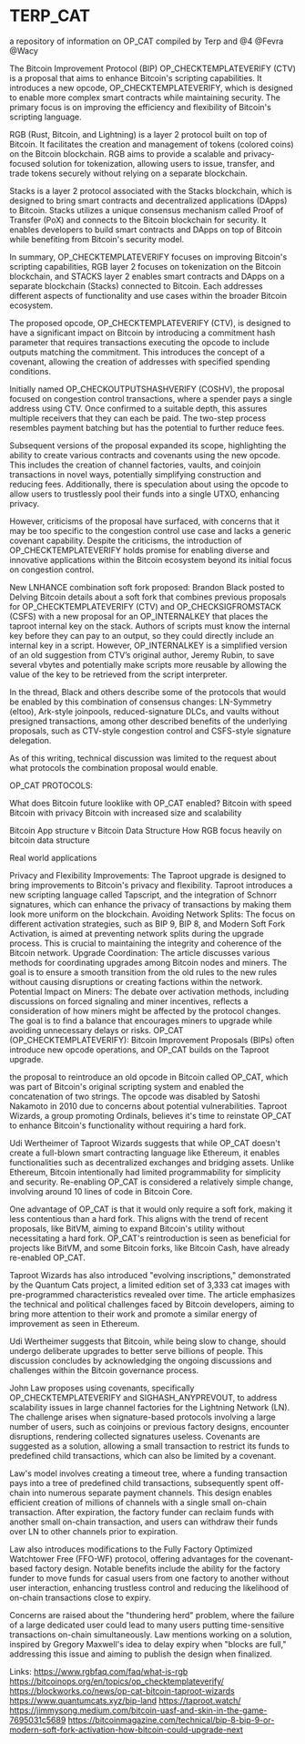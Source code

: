 # TERP_CAT
a repository of information on OP_CAT compiled by Terp and @4 @Fevra @Wacy

The Bitcoin Improvement Protocol (BIP) OP_CHECKTEMPLATEVERIFY (CTV) is a proposal that aims to enhance Bitcoin's scripting capabilities. It introduces a new opcode, OP_CHECKTEMPLATEVERIFY, which is designed to enable more complex smart contracts while maintaining security. The primary focus is on improving the efficiency and flexibility of Bitcoin's scripting language.

RGB (Rust, Bitcoin, and Lightning) is a layer 2 protocol built on top of Bitcoin. It facilitates the creation and management of tokens (colored coins) on the Bitcoin blockchain. RGB aims to provide a scalable and privacy-focused solution for tokenization, allowing users to issue, transfer, and trade tokens securely without relying on a separate blockchain.

Stacks is a layer 2 protocol associated with the Stacks blockchain, which is designed to bring smart contracts and decentralized applications (DApps) to Bitcoin. Stacks utilizes a unique consensus mechanism called Proof of Transfer (PoX) and connects to the Bitcoin blockchain for security. It enables developers to build smart contracts and DApps on top of Bitcoin while benefiting from Bitcoin's security model.

In summary, OP_CHECKTEMPLATEVERIFY focuses on improving Bitcoin's scripting capabilities, RGB layer 2 focuses on tokenization on the Bitcoin blockchain, and STACKS layer 2 enables smart contracts and DApps on a separate blockchain (Stacks) connected to Bitcoin. Each addresses different aspects of functionality and use cases within the broader Bitcoin ecosystem.

The proposed opcode, OP_CHECKTEMPLATEVERIFY (CTV), is designed to have a significant impact on Bitcoin by introducing a commitment hash parameter that requires transactions executing the opcode to include outputs matching the commitment. This introduces the concept of a covenant, allowing the creation of addresses with specified spending conditions.

Initially named OP_CHECKOUTPUTSHASHVERIFY (COSHV), the proposal focused on congestion control transactions, where a spender pays a single address using CTV. Once confirmed to a suitable depth, this assures multiple receivers that they can each be paid. The two-step process resembles payment batching but has the potential to further reduce fees.

Subsequent versions of the proposal expanded its scope, highlighting the ability to create various contracts and covenants using the new opcode. This includes the creation of channel factories, vaults, and coinjoin transactions in novel ways, potentially simplifying construction and reducing fees. Additionally, there is speculation about using the opcode to allow users to trustlessly pool their funds into a single UTXO, enhancing privacy.

However, criticisms of the proposal have surfaced, with concerns that it may be too specific to the congestion control use case and lacks a generic covenant capability. Despite the criticisms, the introduction of OP_CHECKTEMPLATEVERIFY holds promise for enabling diverse and innovative applications within the Bitcoin ecosystem beyond its initial focus on congestion control.

New LNHANCE combination soft fork proposed: Brandon Black posted to Delving Bitcoin details about a soft fork that combines previous proposals for OP_CHECKTEMPLATEVERIFY (CTV) and OP_CHECKSIGFROMSTACK (CSFS) with a new proposal for an OP_INTERNALKEY that places the taproot internal key on the stack. Authors of scripts must know the internal key before they can pay to an output, so they could directly include an internal key in a script. However, OP_INTERNALKEY is a simplified version of an old suggestion from CTV’s original author, Jeremy Rubin, to save several vbytes and potentially make scripts more reusable by allowing the value of the key to be retrieved from the script interpreter.

In the thread, Black and others describe some of the protocols that would be enabled by this combination of consensus changes: LN-Symmetry (eltoo), Ark-style joinpools, reduced-signature DLCs, and vaults without presigned transactions, among other described benefits of the underlying proposals, such as CTV-style congestion control and CSFS-style signature delegation.

As of this writing, technical discussion was limited to the request about what protocols the combination proposal would enable.

OP_CAT PROTOCOLS:

What does Bitcoin future looklike with OP_CAT enabled? Bitcoin with speed Bitcoin with privacy Bitcoin with increased size and scalability

Bitcoin App structure v Bitcoin Data Structure How RGB focus heavily on bitcoin data structure

Real world applications

Privacy and Flexibility Improvements: The Taproot upgrade is designed to bring improvements to Bitcoin's privacy and flexibility. Taproot introduces a new scripting language called Tapscript, and the integration of Schnorr signatures, which can enhance the privacy of transactions by making them look more uniform on the blockchain. Avoiding Network Splits: The focus on different activation strategies, such as BIP 9, BIP 8, and Modern Soft Fork Activation, is aimed at preventing network splits during the upgrade process. This is crucial to maintaining the integrity and coherence of the Bitcoin network. Upgrade Coordination: The article discusses various methods for coordinating upgrades among Bitcoin nodes and miners. The goal is to ensure a smooth transition from the old rules to the new rules without causing disruptions or creating factions within the network. Potential Impact on Miners: The debate over activation methods, including discussions on forced signaling and miner incentives, reflects a consideration of how miners might be affected by the protocol changes. The goal is to find a balance that encourages miners to upgrade while avoiding unnecessary delays or risks. OP_CAT (OP_CHECKTEMPLATEVERIFY): Bitcoin Improvement Proposals (BIPs) often introduce new opcode operations, and OP_CAT builds on the Taproot upgrade.

the proposal to reintroduce an old opcode in Bitcoin called OP_CAT, which was part of Bitcoin's original scripting system and enabled the concatenation of two strings. The opcode was disabled by Satoshi Nakamoto in 2010 due to concerns about potential vulnerabilities. Taproot Wizards, a group promoting Ordinals, believes it's time to reinstate OP_CAT to enhance Bitcoin's functionality without requiring a hard fork.

Udi Wertheimer of Taproot Wizards suggests that while OP_CAT doesn't create a full-blown smart contracting language like Ethereum, it enables functionalities such as decentralized exchanges and bridging assets. Unlike Ethereum, Bitcoin intentionally had limited programmability for simplicity and security. Re-enabling OP_CAT is considered a relatively simple change, involving around 10 lines of code in Bitcoin Core.

One advantage of OP_CAT is that it would only require a soft fork, making it less contentious than a hard fork. This aligns with the trend of recent proposals, like BitVM, aiming to expand Bitcoin's utility without necessitating a hard fork. OP_CAT's reintroduction is seen as beneficial for projects like BitVM, and some Bitcoin forks, like Bitcoin Cash, have already re-enabled OP_CAT.

Taproot Wizards has also introduced "evolving inscriptions," demonstrated by the Quantum Cats project, a limited edition set of 3,333 cat images with pre-programmed characteristics revealed over time. The article emphasizes the technical and political challenges faced by Bitcoin developers, aiming to bring more attention to their work and promote a similar energy of improvement as seen in Ethereum.

Udi Wertheimer suggests that Bitcoin, while being slow to change, should undergo deliberate upgrades to better serve billions of people. This discussion concludes by acknowledging the ongoing discussions and challenges within the Bitcoin governance process.

John Law proposes using covenants, specifically OP_CHECKTEMPLATEVERIFY and SIGHASH_ANYPREVOUT, to address scalability issues in large channel factories for the Lightning Network (LN). The challenge arises when signature-based protocols involving a large number of users, such as coinjoins or previous factory designs, encounter disruptions, rendering collected signatures useless. Covenants are suggested as a solution, allowing a small transaction to restrict its funds to predefined child transactions, which can also be limited by a covenant.

Law's model involves creating a timeout tree, where a funding transaction pays into a tree of predefined child transactions, subsequently spent off-chain into numerous separate payment channels. This design enables efficient creation of millions of channels with a single small on-chain transaction. After expiration, the factory funder can reclaim funds with another small on-chain transaction, and users can withdraw their funds over LN to other channels prior to expiration.

Law also introduces modifications to the Fully Factory Optimized Watchtower Free (FFO-WF) protocol, offering advantages for the covenant-based factory design. Notable benefits include the ability for the factory funder to move funds for casual users from one factory to another without user interaction, enhancing trustless control and reducing the likelihood of on-chain transactions close to expiry.

Concerns are raised about the "thundering herd" problem, where the failure of a large dedicated user could lead to many users putting time-sensitive transactions on-chain simultaneously. Law mentions working on a solution, inspired by Gregory Maxwell's idea to delay expiry when "blocks are full," addressing this issue and aiming to publish the design when finalized.

Links: https://www.rgbfaq.com/faq/what-is-rgb https://bitcoinops.org/en/topics/op_checktemplateverify/ https://blockworks.co/news/op-cat-bitcoin-taproot-wizards https://www.quantumcats.xyz/bip-land https://taproot.watch/ https://jimmysong.medium.com/bitcoin-uasf-and-skin-in-the-game-7695031c5689 https://bitcoinmagazine.com/technical/bip-8-bip-9-or-modern-soft-fork-activation-how-bitcoin-could-upgrade-next 
